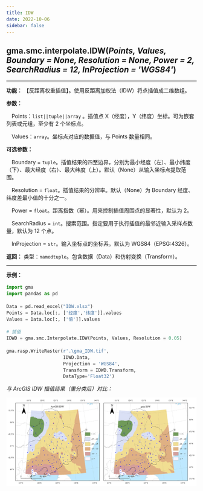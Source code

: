 ```yaml
---
title: IDW
date: 2022-10-06
sidebar: false
---
```


## gma.smc.interpolate.**IDW**(*Points, Values, Boundary = None, Resolution = None, Power = 2, SearchRadius = 12, InProjection = 'WGS84'*)<Badge text="1.1.0 +"/>
---

**功能：** 【反距离权重插值】。使用反距离加权法（IDW）将点插值成二维数组。

**参数：**

&emsp;Points：`list||tuple||array` 。插值点 X（经度），Y（纬度）坐标。可为嵌套列表或元组，至少有 2 个坐标点。

&emsp;Values：`array`。坐标点对应的数据值，与 Points 数量相同。

**可选参数：**

&emsp;Boundary = `tuple`。插值结果的四至边界，分别为最小经度（左）、最小纬度（下）、最大经度（右）、最大纬度（上）。默认（None）从输入坐标点提取范围。

&emsp;Resolution = `float`。插值结果的分辨率。默认（None）为 Boundary 经度、纬度差最小值的十分之一。

&emsp;Power = `float`。距离指数（幂）。用来控制插值周围点的显著性，默认为 2。

&emsp;SearchRadius = `int`。搜索范围。指定要用于执行插值的最邻近输入采样点数量，默认为 12 个点。

&emsp;InProjection = `str`。输入坐标点的坐标系。默认为 WGS84（EPSG:4326）。

**返回：** 类型：`namedtuple`。包含数据（Data）和仿射变换（Transform）。

---

**示例：**

```python
import gma
import pandas as pd

Data = pd.read_excel("IDW.xlsx")
Points = Data.loc[:, ['经度','纬度']].values
Values = Data.loc[:, ['值']].values

# 插值
IDWD = gma.smc.Interpolate.IDW(Points, Values, Resolution = 0.05)

gma.rasp.WriteRaster(r'.\gma_IDW.tif',
                     IDWD.Data,
                     Projection = 'WGS84',
                     Transform = IDWD.Transform, 
                     DataType='Float32')
```

*与 ArcGIS IDW 插值结果（重分类后）对比：*

![fdg](/smc/IDW.webp)

